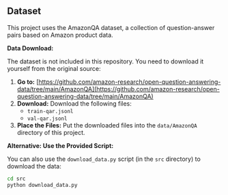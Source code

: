## Dataset

This project uses the AmazonQA dataset, a collection of question-answer pairs based on Amazon product data.

**Data Download:**

The dataset is not included in this repository. You need to download it yourself from the original source:

1. **Go to:** [https://github.com/amazon-research/open-question-answering-data/tree/main/AmazonQA](https://github.com/amazon-research/open-question-answering-data/tree/main/AmazonQA)
2. **Download:** Download the following files:
   - `train-qar.jsonl`
   - `val-qar.jsonl`
3. **Place the Files:** Put the downloaded files into the `data/AmazonQA` directory of this project.

**Alternative: Use the Provided Script:**

You can also use the `download_data.py` script (in the `src` directory) to download the data:

```bash
cd src
python download_data.py

